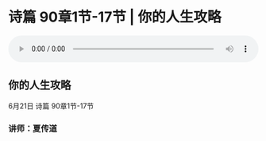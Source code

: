 # 诗篇 90章1节-17节 | 你的人生攻略

<audio style="width: 100%;" preload="false" controls controlslist="nodownload"><source src="http://file.simai.life/audio/mp3/2020/200621_001.mp3" type="audio/mpeg">Your browser does not support the audio element.</audio>

## 你的人生攻略
6月21日 
诗篇 90章1节-17节
### 讲师：夏传道